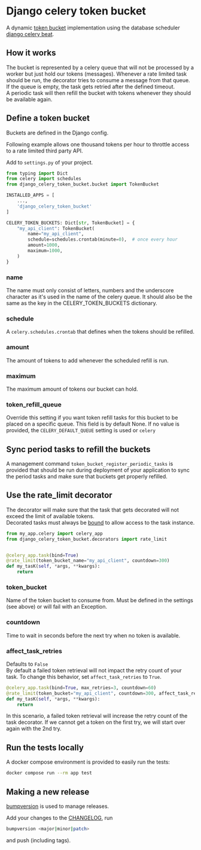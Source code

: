 # Django celery token bucket

A dynamic [token bucket](https://medium.com/analytics-vidhya/celery-throttling-setting-rate-limit-for-queues-5b5bf16c73ce) implementation using the database scheduler [django celery beat](https://github.com/celery/django-celery-beat).

## How it works

The bucket is represented by a celery queue that will not be processed by a worker but just hold our tokens (messages).
Whenever a rate limited task should be run, the decorator tries to consume a message from that queue. If the queue is empty, the task gets retried after the defined timeout.  
A periodic task will then refill the bucket with tokens whenever they should be available again.

## Define a token bucket

Buckets are defined in the Django config.

Following example allows one thousand tokens per hour to throttle access to a rate limited third party API.

Add to `settings.py` of your project.

```python
from typing import Dict
from celery import schedules
from django_celery_token_bucket.bucket import TokenBucket

INSTALLED_APPS = [
    ...,
    'django_celery_token_bucket'
]

CELERY_TOKEN_BUCKETS: Dict[str, TokenBucket] = {
    "my_api_client": TokenBucket(
        name="my_api_client",
        schedule=schedules.crontab(minute=0),  # once every hour
        amount=1000,
        maximum=1000,
    )
}
```

### name

The name must only consist of letters, numbers and the underscore character as it's used in the name of the celery
queue. It should also be the same as the key in the CELERY_TOKEN_BUCKETS dictionary.

### schedule

A `celery.schedules.crontab` that defines when the tokens should be refilled.

### amount

The amount of tokens to add whenever the scheduled refill is run.

### maximum

The maximum amount of tokens our bucket can hold.

### token_refill_queue

Override this setting if you want token refill tasks for this bucket to be placed on a specific queue.
This field is by default None. If no value is provided, the `CELERY_DEFAULT_QUEUE` setting is used or `celery`


## Sync period tasks to refill the buckets

A management command `token_bucket_register_periodic_tasks` is provided that should be run during deployment of your
application to sync the period tasks and make sure that buckets get properly refilled.

## Use the rate_limit decorator

The decorator will make sure that the task that gets decorated will not exceed the limit of available tokens.  
Decorated tasks must always be [bound](https://docs.celeryq.dev/en/latest/userguide/tasks.html#bound-tasks) to allow access to the task instance.

```python
from my_app.celery import celery_app
from django_celery_token_bucket.decorators import rate_limit


@celery_app.task(bind=True)
@rate_limit(token_bucket_name="my_api_client", countdown=300)
def my_tasK(self, *args, **kwargs):
    return
```

### token_bucket

Name of the token bucket to consume from. Must be defined in the settings (see above) or will fail with an Exception.

### countdown

Time to wait in seconds before the next try when no token is available.

### affect_task_retries

Defaults to `False`  
By default a failed token retrieval will not impact the retry count of your task. To change this behavior, set `affect_task_retries` to `True`.

```python
@celery_app.task(bind=True, max_retries=3, countdown=60)
@rate_limit(token_bucket="my_api_client", countdown=300, affect_task_retries=True)
def my_tasK(self, *args, **kwargs):
    return
```

In this scenario, a failed token retrieval will increase the retry count of the task decorator.
If we cannot get a token on the first try, we will start over again with the 2nd try.

## Run the tests locally

A docker compose environment is provided to easily run the tests:

```bash
docker compose run --rm app test
```

## Making a new release

[bumpversion](https://github.com/peritus/bumpversion) is used to manage releases.

Add your changes to the [CHANGELOG](./CHANGELOG.md), run

```bash
bumpversion <major|minor|patch>
```

and push (including tags).
